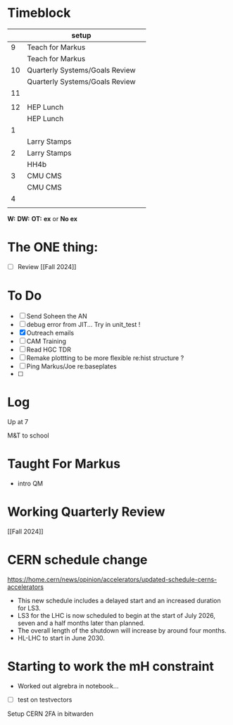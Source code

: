 # Timeblock

|     | setup                          |     |
| --- | ------------------------------ | --- |
| 9   | Teach for Markus               |     |
|     | Teach for Markus               |     |
| 10  | Quarterly Systems/Goals Review |     |
|     | Quarterly Systems/Goals Review |     |
| 11  |                                |     |
|     |                                |     |
| 12  | HEP Lunch                      |     |
|     | HEP Lunch                      |     |
| 1   |                                |     |
|     | Larry Stamps                   |     |
| 2   | Larry Stamps                   |     |
|     | HH4b                           |     |
| 3   | CMU CMS                        |     |
|     | CMU CMS                        |     |
| 4   |                                |     |
|     |                                |     |

**W:**
**DW:**
**OT:**
**ex** or **No ex**

# The ONE thing: 
- [ ] Review [[Fall 2024]]


# To Do
- [ ] Send Soheen the AN
- [ ] debug error from JIT... Try in unit_test ! 
- [x] Outreach emails
- [ ] CAM Training
- [ ] Read HGC TDR
- [ ] Remake plottting to be more flexible re:hist structure ? 
- [ ] Ping Markus/Joe re:baseplates
- [ ] 


# Log

Up at 7 

M&T to school

# Taught For Markus
- intro QM

# Working Quarterly Review
[[Fall 2024]]

# CERN schedule change
https://home.cern/news/opinion/accelerators/updated-schedule-cerns-accelerators
- This new schedule includes a delayed start and an increased duration for LS3.
- LS3 for the LHC is now scheduled to begin at the start of July 2026, seven and a half months later than planned. 
- The overall length of the shutdown will increase by around four months.
- HL-LHC to start in June 2030.

# Starting to work the mH constraint
- Worked out algrebra in notebook... 
- [ ] test on testvectors

Setup CERN 2FA in bitwarden

